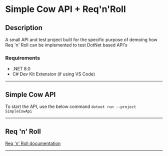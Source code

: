 # Simple Cow API + Req'n'Roll
## Description
A small API and test project built for the specific purpose of demoing how Req 'n' Roll
can be implemented to test DotNet based API's
### Requirements
- .NET 8.0
- C# Dev Kit Extension (if using VS Code)

***
## Simple Cow API
To start the API, use the below command 
`dotnet run --project SimpleCowApi`

***


## Req 'n' Roll

[Req 'n' Roll documentation](https://docs.reqnroll.net/latest/)
***